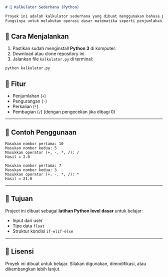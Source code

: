 ````markdown
# 🧮 Kalkulator Sederhana (Python)

Proyek ini adalah kalkulator sederhana yang dibuat menggunakan bahasa pemrograman Python.  
Fungsinya untuk melakukan operasi dasar matematika seperti penjumlahan, pengurangan, perkalian, dan pembagian.

````

## 🚀 Cara Menjalankan
1. Pastikan sudah menginstall **Python 3** di komputer.
2. Download atau clone repository ini.
3. Jalankan file `kalkulator.py` di terminal:

```bash
python kalkulator.py
```

## 📌 Fitur

* Penjumlahan (`+`)
* Pengurangan (`-`)
* Perkalian (`*`)
* Pembagian (`/`) (dengan pengecekan jika dibagi 0)

---

## 📝 Contoh Penggunaan

```
Masukan nombor pertama: 10
Masukan nombor kedua: 5
Masukkan operator (+, -, *, /): /
Hasil = 2.0
```

```
Masukan nombor pertama: 7
Masukan nombor kedua: 3
Masukkan operator (+, -, *, /): *
Hasil = 21.0
```

---

## 🎯 Tujuan

Project ini dibuat sebagai **latihan Python level dasar** untuk belajar:

* Input dari user
* Tipe data `float`
* Struktur kondisi `if-elif-else`

---

## 📖 Lisensi

Proyek ini dibuat untuk belajar. Silakan digunakan, dimodifikasi, atau dikembangkan lebih lanjut.


